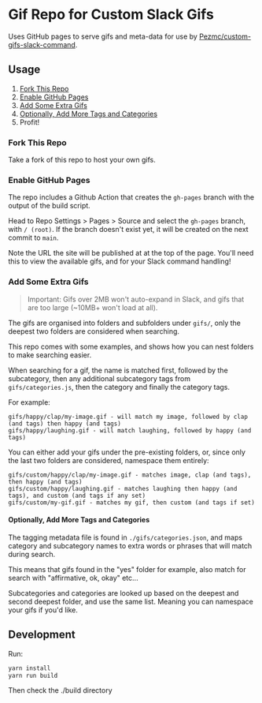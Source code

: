 # Gif Repo for Custom Slack Gifs

Uses GitHub pages to serve gifs and meta-data for use by [Pezmc/custom-gifs-slack-command](https://github.com/Pezmc/custom-gifs-slack-command).

## Usage

1. [Fork This Repo](#fork-this-repo)
1. [Enable GitHub Pages](#enable-github-pages)
1. [Add Some Extra Gifs](#add-some-extra-gifs)
1. [Optionally, Add More Tags and Categories](#optionally-add-more-tags-and-categories)
1. Profit!

### Fork This Repo

Take a fork of this repo to host your own gifs.

### Enable GitHub Pages

The repo includes a Github Action that creates the `gh-pages` branch with the output of the build script.

Head to Repo Settings > Pages > Source and select the `gh-pages` branch, with `/ (root)`. If the branch doesn't exist yet, it will be created on the next commit to `main`.

Note the URL the site will be published at at the top of the page.
You'll need this to view the available gifs, and for your Slack command handling!

### Add Some Extra Gifs

> Important: Gifs over 2MB won't auto-expand in Slack, and gifs that are too large (~10MB+ won't load at all).

The gifs are organised into folders and subfolders under `gifs/`, only the deepest two folders are considered when searching.

This repo comes with some examples, and shows how you can nest folders to make searching easier.

When searching for a gif, the name is matched first, followed by the subcategory, then any additional subcategory tags from `gifs/categories.js`, then the category and finally the category tags.

For example:

```
gifs/happy/clap/my-image.gif - will match my image, followed by clap (and tags) then happy (and tags)
gifs/happy/laughing.gif - will match laughing, followed by happy (and tags)
```

You can either add your gifs under the pre-existing folders, or, since only the last two folders are considered, namespace them entirely:

```
gifs/custom/happy/clap/my-image.gif - matches image, clap (and tags), then happy (and tags)
gifs/custom/happy/laughing.gif - matches laughing then happy (and tags), and custom (and tags if any set)
gifs/custom/my-gif.gif - matches my gif, then custom (and tags if set)
```

#### Optionally, Add More Tags and Categories

The tagging metadata file is found in `./gifs/categories.json`, and maps category and subcategory names to extra words or phrases that will match during search.

This means that gifs found in the "yes" folder for example, also match for search with "affirmative, ok, okay" etc...

Subcategories and categories are looked up based on the deepest and second deepest folder, and use the same list. Meaning you can namespace your gifs if you'd like.

## Development

Run:

```bash
yarn install
yarn run build
```

Then check the ./build directory
